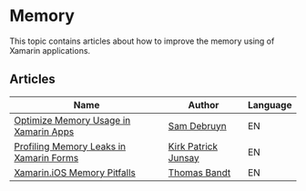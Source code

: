 # Memory

This topic contains articles about how to improve the memory using of Xamarin applications.

## Articles

Name | Author | Language
---- | ------ | --------
[Optimize Memory Usage in Xamarin Apps](https://www.chipsncookies.com/2017/optimize-memory-usage-in-xamarin-apps/) | [Sam Debruyn](https://www.chipsncookies.com/) | EN
[Profiling Memory Leaks in Xamarin Forms](https://codesandchips.blog/2019/02/22/profiling-memory-leaks-in-xamarin-forms/) | [Kirk Patrick Junsay](https://twitter.com/KPjunsay) | EN
[Xamarin.iOS Memory Pitfalls](https://thomasbandt.com/xamarinios-memory-pitfalls) | [Thomas Bandt](https://thomasbandt.com/about) | EN
